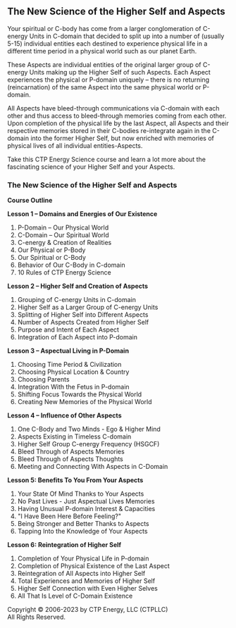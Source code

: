 ## The New Science of the Higher Self and Aspects

Your spiritual or C-body has come from a larger conglomeration of C-energy Units in C-domain that decided to split up into a number of
(usually 5-15) individual entities each destined to experience physical life in a different time period in a physical world such as our planet Earth.

These Aspects are individual entities of the original larger group of C-energy Units making up the Higher Self of such Aspects. Each Aspect experiences the physical or P-domain uniquely – there is no returning (reincarnation) of the same Aspect into the same physical world or P-domain.

All Aspects have bleed-through communications via C-domain with each other and thus access to bleed-through memories coming from each other. Upon completion of the physical life by the last Aspect, all Aspects and their respective memories stored in their C-bodies re-integrate again in the C-domain into the former Higher Self, but now enriched with memories of physical lives of all individual entities-Aspects. 

Take this CTP Energy Science course and learn a lot more about the fascinating science of your Higher Self and your Aspects.

### The New Science of the Higher Self and Aspects

**Course Outline**

**Lesson 1 – Domains and Energies of Our Existence**
1) P-Domain – Our Physical World
2) C-Domain – Our Spiritual World
3) C-energy & Creation of Realities
4) Our Physical or P-Body
5) Our Spiritual or C-Body
6) Behavior of Our C-Body in C-domain
7) 10 Rules of CTP Energy Science

**Lesson 2 – Higher Self and Creation of Aspects**
1) Grouping of C-energy Units in C-domain
2) Higher Self as a Larger Group of C-energy Units
3) Splitting of Higher Self into Different Aspects
4) Number of Aspects Created from Higher Self
5) Purpose and Intent of Each Aspect
6) Integration of Each Aspect into P-domain

**Lesson 3 – Aspectual Living in P-Domain**
1) Choosing Time Period & Civilization
2) Choosing Physical Location & Country
3) Choosing Parents
4) Integration With the Fetus in P-domain
5) Shifting Focus Towards the Physical World
6) Creating New Memories of the Physical World

**Lesson 4 – Influence of Other Aspects**
1) One C-Body and Two Minds - Ego & Higher Mind
2) Aspects Existing in Timeless C-domain
3) Higher Self Group C-energy Frequency (HSGCF)
4) Bleed Through of Aspects Memories
5) Bleed Through of Aspects Thoughts
6) Meeting and Connecting With Aspects in C-Domain

**Lesson 5: Benefits To You From Your Aspects**
1) Your State Of Mind Thanks to Your Aspects
2) No Past Lives - Just Aspectual Lives Memories
3) Having Unusual P-domain Interest & Capacities
4) "I Have Been Here Before Feeling?"
5) Being Stronger and Better Thanks to Aspects
6) Tapping Into the Knowledge of Your Aspects

**Lesson 6: Reintegration of Higher Self**
1) Completion of Your Physical Life in P-domain
2) Completion of Physical Existence of the Last Aspect
3) Reintegration of All Aspects into Higher Self
4) Total Experiences and Memories of Higher Self
5) Higher Self Connection with Even Higher Selves
6) All That Is Level of C-Domain Existence

Copyright © 2006-2023 by CTP Energy, LLC (CTPLLC)  
All Rights Reserved.
